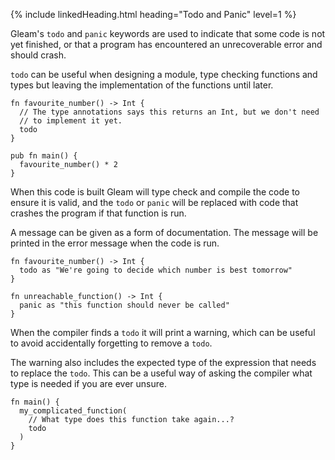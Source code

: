 {% include linkedHeading.html heading="Todo and Panic" level=1 %}

Gleam's `todo` and `panic` keywords are used to indicate that some code is not
yet finished, or that a program has encountered an unrecoverable error and
should crash.

`todo` can be useful when designing a module, type checking functions and types
but leaving the implementation of the functions until later.

```gleam
fn favourite_number() -> Int {
  // The type annotations says this returns an Int, but we don't need
  // to implement it yet.
  todo
}

pub fn main() {
  favourite_number() * 2
}
```

When this code is built Gleam will type check and compile the code to ensure
it is valid, and the `todo` or `panic` will be replaced with code that crashes
the program if that function is run.

A message can be given as a form of documentation. The message will be printed
in the error message when the code is run.

```gleam
fn favourite_number() -> Int {
  todo as "We're going to decide which number is best tomorrow"
}

fn unreachable_function() -> Int {
  panic as "this function should never be called"
}
```

When the compiler finds a `todo` it will print a warning, which can be useful
to avoid accidentally forgetting to remove a `todo`.

The warning also includes the expected type of the expression that needs to
replace the `todo`. This can be a useful way of asking the compiler what type
is needed if you are ever unsure.


```gleam
fn main() {
  my_complicated_function(
    // What type does this function take again...?
    todo
  )
}
```
